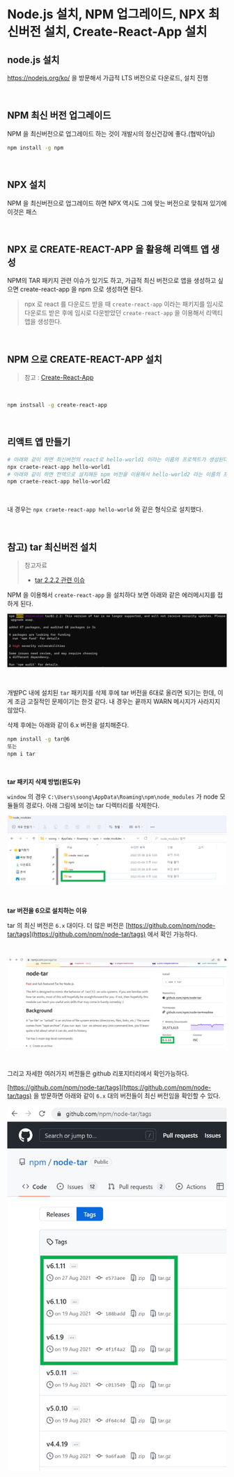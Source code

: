 # Node.js 설치, NPM 업그레이드, NPX 최신버전 설치, Create-React-App 설치

## node.js 설치

https://nodejs.org/ko/ 을 방문해서 가급적 LTS 버전으로 다운로드, 설치 진행<br>

<br>

## NPM 최신 버전 업그레이드

NPM 을 최신버전으로 업그레이드 하는 것이 개발시의 정신건강에 좋다.(협박아님)<br>

```bash
npm install -g npm
```

<br>

## NPX 설치

NPM 을 최신버전으로 업그레이드 하면 NPX 역시도 그에 맞는 버전으로 맞춰져 있기에 이것은 패스<br>

<br>

## NPX 로 CREATE-REACT-APP 을 활용해 리액트 앱 생성

NPM의 TAR 패키지 관련 이슈가 있기도 하고, 가급적 최신 버전으로 앱을 생성하고 싶으면 create-react-app 을 npm 으로 생성하면 된다.<br>

> npx 로 react 를 다운로드 받을 때 `create-react-app` 이라는 패키지를 임시로 다운로드 받은 후에 임시로 다운받았던 `create-react-app` 을 이용해서 리액티 앱을 생성한다.<br>

<br>

## NPM 으로 CREATE-REACT-APP 설치

> 참고 : [Create-React-App](https://create-react-app.dev/ )<br>

<br>

```bash
npm instsall -g create-react-app
```

<br>

## 리액트 앱 만들기

```bash
# 아래와 같이 하면 최신버전의 react로 hello-world1 이라는 이름의 프로젝트가 생성된다.
npx craete-react-app hello-world1
# 아래와 같이 하면 전역으로 설치해둔 npm 버전을 이용해서 hello-world2 라는 이름의 프로젝트가 생성된다.
npm craete-react-app hello-world2
```

<br>

내 경우는 `npx craete-react-app hello-world` 와 같은 형식으로 설치했다.<br>

<br>

## 참고) tar 최신버전 설치

> 참고자료
>
> - [tar 2.2.2 관련 이슈](https://joylee-developer.tistory.com/118 )

NPM 을 이용해서 `create-react-app` 을 설치하다 보면 아래와 같은 에러메시지를 접하게 된다. 

![이미지](./img/1-SETTING-ENVIRONMENT-REACT-NPM-NPX/0.png)

<br>

개발PC 내에 설치된 `tar` 패키지를 삭제 후에 tar 버전을 6대로 올리면 되기는 한데, 이게 조금 고질적인 문제이기는 한것 같다. 내 경우는 끝까지 WARN 메시지가 사라지지 않았다.<br>

삭제 후에는 아래와 같이 6.x 버전을 설치해준다.<br>

```bash
npm install -g tar@6
또는
npm i tar
```

<br>

**tar 패키지 삭제 방법(윈도우)**<br>

`window` 의 경우 `C:\Users\soong\AppData\Roaming\npm\node_modules` 가 node 모듈들의 경로다. 아래 그림에 보이는 tar 디렉터리를 삭제한다.<br>

![이미지](./img/1-SETTING-ENVIRONMENT-REACT-NPM-NPX/1.png)

<br>

**tar 버전을 6으로 설치하는 이유**<br>

tar 의 최신 버전은 `6.x` 대이다. 더 많은 버전은 [https://github.com/npm/node-tar/tags](https://github.com/npm/node-tar/tags) 에서 확인 가능하다.<br>

<br>

![이미지](./img/1-SETTING-ENVIRONMENT-REACT-NPM-NPX/2.png)

<br>

그리고 자세한 여러가지 버전들은 github 리포지터리에서 확인가능하다.<br>

[https://github.com/npm/node-tar/tags](https://github.com/npm/node-tar/tags) 을 방문하면 아래와 같이 `6.x` 대의 버전들이 최신 버전임을 확인할 수 있다.<br>

![이미지](./img/1-SETTING-ENVIRONMENT-REACT-NPM-NPX/4.png)

















